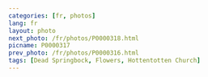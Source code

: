 ```yaml
---
categories: [fr, photos]
lang: fr
layout: photo
next_photo: /fr/photos/P0000318.html
picname: P0000317
prev_photo: /fr/photos/P0000316.html
tags: [Dead Springbock, Flowers, Hottentotten Church]
---
```

